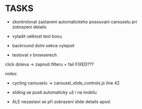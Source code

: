 # TASKS

- zkontrolovat zastaveni automatickeho posouvani carouselu pri zobrazeni details

- vyladit velkiost text boxu
- backround dolni sekce vylepsit

- testovat v browserech

 click doleva -> zapnuti filteru = fail FIXED???

 notes:

- cycling carouselu -> carousel_slide_controls.js line 42

- sliding se pustí automaticky už i na mobilu
- ALE nezastaví se pří zobrazení slide details apod.
